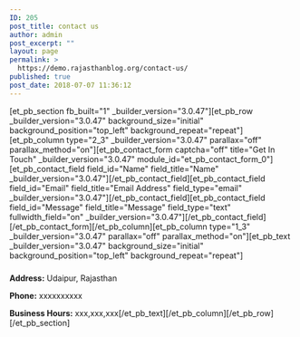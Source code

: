```yaml
---
ID: 205
post_title: contact us
author: admin
post_excerpt: ""
layout: page
permalink: >
  https://demo.rajasthanblog.org/contact-us/
published: true
post_date: 2018-07-07 11:36:12
---
```

[et_pb_section fb_built="1" \_builder\_version="3.0.47"][et_pb_row \_builder\_version="3.0.47" background_size="initial" background_position="top_left" background_repeat="repeat"][et_pb_column type="2_3" \_builder\_version="3.0.47" parallax="off" parallax_method="on"][et_pb_contact_form captcha="off" title="Get In Touch" \_builder\_version="3.0.47" module_id="et_pb_contact_form_0"][et_pb_contact_field field_id="Name" field_title="Name" \_builder\_version="3.0.47"][/et_pb_contact_field][et_pb_contact_field field_id="Email" field_title="Email Address" field_type="email" \_builder\_version="3.0.47"][/et_pb_contact_field][et_pb_contact_field field_id="Message" field_title="Message" field_type="text" fullwidth_field="on" \_builder\_version="3.0.47"][/et_pb_contact_field][/et_pb_contact_form][/et_pb_column][et_pb_column type="1_3" \_builder\_version="3.0.47" parallax="off" parallax_method="on"][et_pb_text \_builder\_version="3.0.47" background_size="initial" background_position="top_left" background_repeat="repeat"]
### 

**Address:** Udaipur, Rajasthan

**Phone:** <g class="gr_ gr_436 gr-alert gr_spell gr_inline_cards gr_run_anim ContextualSpelling" id="436" data-gr-id="436">xxxxxxxxxx</g>

**Business Hours:** xxx,xxx,xxx[/et_pb_text][/et_pb_column][/et_pb_row][/et_pb_section]